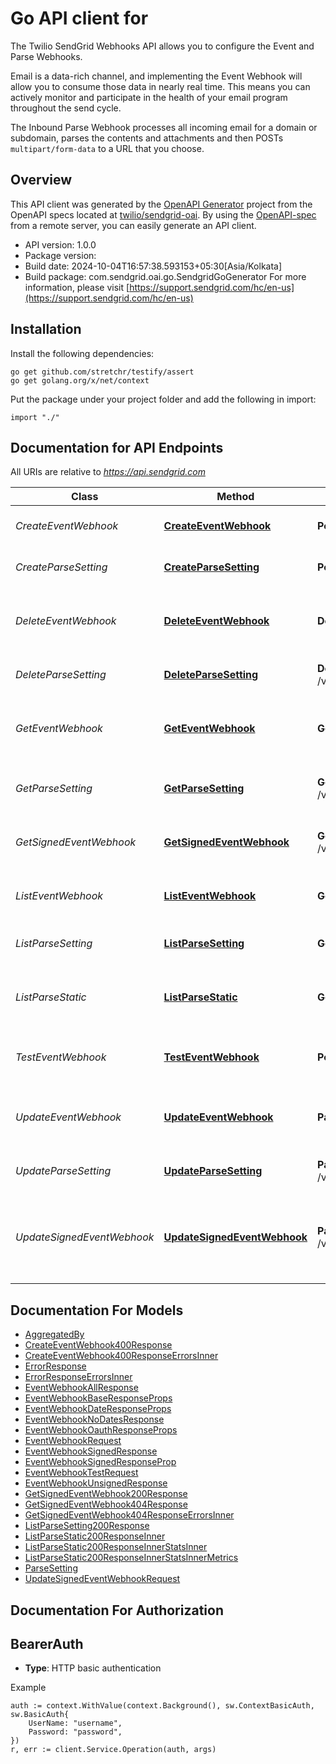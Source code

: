 # Go API client for 

The Twilio SendGrid Webhooks API allows you to configure the Event and Parse Webhooks.

Email is a data-rich channel, and implementing the Event Webhook will allow you to consume those data in nearly real time. This means you can actively monitor and participate in the health of your email program throughout the send cycle.

The Inbound Parse Webhook processes all incoming email for a domain or subdomain, parses the contents and attachments and then POSTs `multipart/form-data` to a URL that you choose.

## Overview
This API client was generated by the [OpenAPI Generator](https://openapi-generator.tech) project from the OpenAPI specs located at [twilio/sendgrid-oai](https://github.com/twilio/sendgrid-oai/tree/main/spec).  By using the [OpenAPI-spec](https://www.openapis.org/) from a remote server, you can easily generate an API client.

- API version: 1.0.0
- Package version: 
- Build date: 2024-10-04T16:57:38.593153+05:30[Asia/Kolkata]
- Build package: com.sendgrid.oai.go.SendgridGoGenerator
For more information, please visit [https://support.sendgrid.com/hc/en-us](https://support.sendgrid.com/hc/en-us)

## Installation

Install the following dependencies:

```shell
go get github.com/stretchr/testify/assert
go get golang.org/x/net/context
```

Put the package under your project folder and add the following in import:

```golang
import "./"
```

## Documentation for API Endpoints

All URIs are relative to *https://api.sendgrid.com*

Class | Method | HTTP request | Description
------------ | ------------- | ------------- | -------------
*CreateEventWebhook* | [**CreateEventWebhook**](docs/CreateEventWebhook.md#createeventwebhook) | **Post** /v3/user/webhooks/event/settings | Create a new Event Webhook
*CreateParseSetting* | [**CreateParseSetting**](docs/CreateParseSetting.md#createparsesetting) | **Post** /v3/user/webhooks/parse/settings | Create a parse setting
*DeleteEventWebhook* | [**DeleteEventWebhook**](docs/DeleteEventWebhook.md#deleteeventwebhook) | **Delete** /v3/user/webhooks/event/settings/{Id} | Delete a single Event Webhook by ID.
*DeleteParseSetting* | [**DeleteParseSetting**](docs/DeleteParseSetting.md#deleteparsesetting) | **Delete** /v3/user/webhooks/parse/settings/{Hostname} | Delete a parse setting
*GetEventWebhook* | [**GetEventWebhook**](docs/GetEventWebhook.md#geteventwebhook) | **Get** /v3/user/webhooks/event/settings/{Id} | Get the settings for a single Event Webhook.
*GetParseSetting* | [**GetParseSetting**](docs/GetParseSetting.md#getparsesetting) | **Get** /v3/user/webhooks/parse/settings/{Hostname} | Retrieve a specific parse setting
*GetSignedEventWebhook* | [**GetSignedEventWebhook**](docs/GetSignedEventWebhook.md#getsignedeventwebhook) | **Get** /v3/user/webhooks/event/settings/signed/{Id} | Get Signed Event Webhook&#39;s Public Key
*ListEventWebhook* | [**ListEventWebhook**](docs/ListEventWebhook.md#listeventwebhook) | **Get** /v3/user/webhooks/event/settings/all | Retrieve all of your Event Webhooks.
*ListParseSetting* | [**ListParseSetting**](docs/ListParseSetting.md#listparsesetting) | **Get** /v3/user/webhooks/parse/settings | Retrieve all parse settings
*ListParseStatic* | [**ListParseStatic**](docs/ListParseStatic.md#listparsestatic) | **Get** /v3/user/webhooks/parse/stats | Retrieves Inbound Parse Webhook statistics.
*TestEventWebhook* | [**TestEventWebhook**](docs/TestEventWebhook.md#testeventwebhook) | **Post** /v3/user/webhooks/event/test | Test an Event Webhook&#39;s settings
*UpdateEventWebhook* | [**UpdateEventWebhook**](docs/UpdateEventWebhook.md#updateeventwebhook) | **Patch** /v3/user/webhooks/event/settings/{Id} | Update a single Event Webhook by ID.
*UpdateParseSetting* | [**UpdateParseSetting**](docs/UpdateParseSetting.md#updateparsesetting) | **Patch** /v3/user/webhooks/parse/settings/{Hostname} | Update a parse setting
*UpdateSignedEventWebhook* | [**UpdateSignedEventWebhook**](docs/UpdateSignedEventWebhook.md#updatesignedeventwebhook) | **Patch** /v3/user/webhooks/event/settings/signed/{Id} | Toggle signature verification for a single Event Webhook by ID


## Documentation For Models

 - [AggregatedBy](AggregatedBy.md)
 - [CreateEventWebhook400Response](CreateEventWebhook400Response.md)
 - [CreateEventWebhook400ResponseErrorsInner](CreateEventWebhook400ResponseErrorsInner.md)
 - [ErrorResponse](ErrorResponse.md)
 - [ErrorResponseErrorsInner](ErrorResponseErrorsInner.md)
 - [EventWebhookAllResponse](EventWebhookAllResponse.md)
 - [EventWebhookBaseResponseProps](EventWebhookBaseResponseProps.md)
 - [EventWebhookDateResponseProps](EventWebhookDateResponseProps.md)
 - [EventWebhookNoDatesResponse](EventWebhookNoDatesResponse.md)
 - [EventWebhookOauthResponseProps](EventWebhookOauthResponseProps.md)
 - [EventWebhookRequest](EventWebhookRequest.md)
 - [EventWebhookSignedResponse](EventWebhookSignedResponse.md)
 - [EventWebhookSignedResponseProp](EventWebhookSignedResponseProp.md)
 - [EventWebhookTestRequest](EventWebhookTestRequest.md)
 - [EventWebhookUnsignedResponse](EventWebhookUnsignedResponse.md)
 - [GetSignedEventWebhook200Response](GetSignedEventWebhook200Response.md)
 - [GetSignedEventWebhook404Response](GetSignedEventWebhook404Response.md)
 - [GetSignedEventWebhook404ResponseErrorsInner](GetSignedEventWebhook404ResponseErrorsInner.md)
 - [ListParseSetting200Response](ListParseSetting200Response.md)
 - [ListParseStatic200ResponseInner](ListParseStatic200ResponseInner.md)
 - [ListParseStatic200ResponseInnerStatsInner](ListParseStatic200ResponseInnerStatsInner.md)
 - [ListParseStatic200ResponseInnerStatsInnerMetrics](ListParseStatic200ResponseInnerStatsInnerMetrics.md)
 - [ParseSetting](ParseSetting.md)
 - [UpdateSignedEventWebhookRequest](UpdateSignedEventWebhookRequest.md)


## Documentation For Authorization



## BearerAuth

- **Type**: HTTP basic authentication

Example

```golang
auth := context.WithValue(context.Background(), sw.ContextBasicAuth, sw.BasicAuth{
    UserName: "username",
    Password: "password",
})
r, err := client.Service.Operation(auth, args)
```

